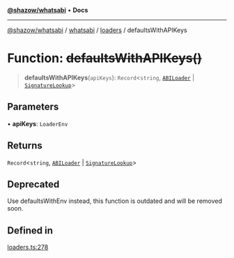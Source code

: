[**@shazow/whatsabi**](../../../../../README.md) • **Docs**

***

[@shazow/whatsabi](../../../../../globals.md) / [whatsabi](../../../README.md) / [loaders](../README.md) / defaultsWithAPIKeys

# Function: ~~defaultsWithAPIKeys()~~

> **defaultsWithAPIKeys**(`apiKeys`): `Record`\<`string`, [`ABILoader`](../interfaces/ABILoader.md) \| [`SignatureLookup`](../interfaces/SignatureLookup.md)\>

## Parameters

• **apiKeys**: `LoaderEnv`

## Returns

`Record`\<`string`, [`ABILoader`](../interfaces/ABILoader.md) \| [`SignatureLookup`](../interfaces/SignatureLookup.md)\>

## Deprecated

Use defaultsWithEnv instead, this function is outdated and will be removed soon.

## Defined in

[loaders.ts:278](https://github.com/shazow/whatsabi/blob/main/src/loaders.ts#L278)
